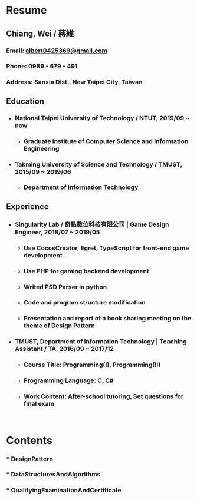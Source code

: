 Resume
=====
Chiang, Wei / 蔣維
-----
### Email: albert0425369@gmail.com
### Phone: 0989 - 679 - 491
### Address: Sanxia Dist., New Taipei City, Taiwan
Education
-----
* ### National Taipei University of Technology / NTUT, 2019/09 ~ now
	* ### Graduate Institute of Computer Science and Information Engineering
* ### Takming University of Science and Technology / TMUST, 2015/09 ~ 2019/06
	* ### Department of Information Technology
Experience
-----
* ### Singularity Lab / 奇點數位科技有限公司 | Game Design Engineer, 2018/07 ~ 2019/05
	* ### Use CocosCreator, Egret, TypeScript for front-end game development
	* ### Use PHP for gaming backend development
	* ### Writed PSD Parser in python
	* ### Code and program structure modification
	* ### Presentation and report of a book sharing meeting on the theme of Design Pattern
* ### TMUST, Department of Information Technology | Teaching Assistant / TA, 2016/09 ~ 2017/12
	* ### Course Title: Programming(Ⅰ), Programming(ⅠⅠ)
	* ### Programming Language: C, C#
	* ### Work Content: After-school tutoring, Set questions for final exam
<br />

Contents
=====
### * DesignPattern
### * DataStructuresAndAlgorithms
### * QualifyingExaminationAndCertificate
